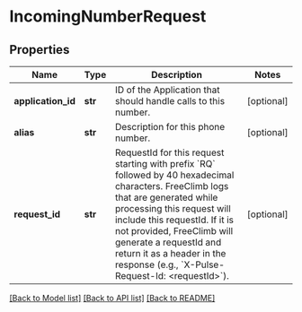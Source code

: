 # IncomingNumberRequest

## Properties
Name | Type | Description | Notes
------------ | ------------- | ------------- | -------------
**application_id** | **str** | ID of the Application that should handle calls to this number. | [optional] 
**alias** | **str** | Description for this phone number. | [optional] 
**request_id** | **str** | RequestId for this request starting with prefix &#x60;RQ&#x60; followed by 40 hexadecimal characters. FreeClimb logs that are generated while processing this request will include this requestId. If it is not provided, FreeClimb will generate a requestId and return it as a header in the response (e.g., &#x60;X-Pulse-Request-Id: &lt;requestId&gt;&#x60;). | [optional] 

[[Back to Model list]](../README.md#documentation-for-models) [[Back to API list]](../README.md#documentation-for-api-endpoints) [[Back to README]](../README.md)



